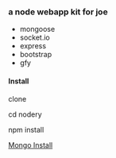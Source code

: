 ### a node webapp kit for joe
- mongoose
- socket.io
- express
- bootstrap
- gfy


#### Install

  clone

  cd nodery

  npm install

<a href="http://docs.mongodb.org/manual/installation/">Mongo Install</a>
